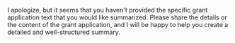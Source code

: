 I apologize, but it seems that you haven't provided the specific grant application text that you would like summarized. Please share the details or the content of the grant application, and I will be happy to help you create a detailed and well-structured summary.